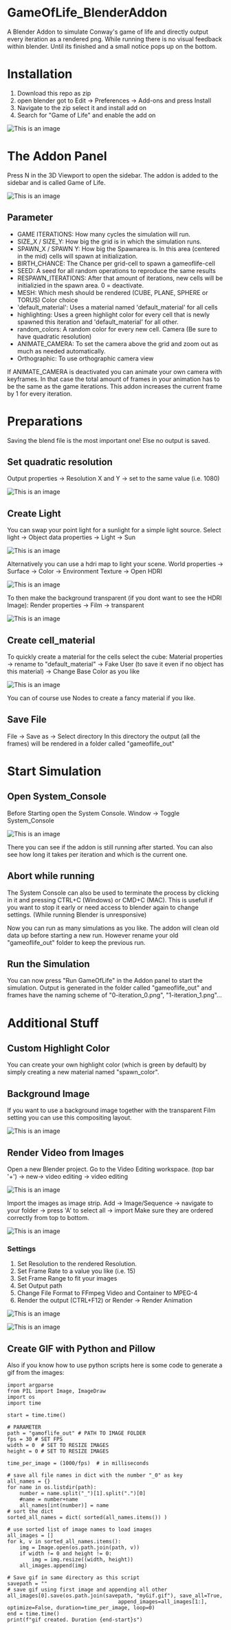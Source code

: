 # GameOfLife_BlenderAddon
A Blender Addon to simulate Conway's game of life and directly output every iteration as a rendered png. 
While running there is no visual feedback within blender. Until its finished and a small notice pops up on the bottom.

# Installation
1. Download this repo as zip
2. open blender got to Edit -> Preferences -> Add-ons and press Install
3. Navigate to the zip select it and install add on
4. Search for "Game of Life" and enable the add on

![This is an image](/doc/install.PNG)

# The Addon Panel
Press N in the 3D Viewport to open the sidebar. The addon is added to the sidebar and is called Game of Life.

![This is an image](/doc/panel.png)

## Parameter
- GAME ITERATIONS: How many cycles the simulation will run.
- SIZE_X / SIZE_Y: How big the grid is in which the simulation runs. 
- SPAWN_X / SPAWN Y: How big the Spawnarea is. In this area (centered in the mid) cells will spawn at initialization.
- BIRTH_CHANCE: The Chance per grid-cell to spawn a gameoflife-cell
- SEED: A seed for all random operations to reproduce the same results
- RESPAWN_ITERATIONS: After that amount of iterations, new cells will be initializied in the spawn area. 0 = deactivate.
- MESH: Which mesh should be rendered (CUBE, PLANE, SPHERE or TORUS)
Color choice
- 'default_material': Uses a material named 'default_material' for all cells
- highlighting: Uses a green highlight color for every cell that is newly spawned this iteration and 'default_material' for all other.
- random_colors: A random color for every new cell.
Camera (Be sure to have quadratic resolution)
- ANIMATE_CAMERA: To set the camera above the grid and zoom out as much as needed automatically.
- Orthographic: To use orthographic camera view

If ANIMATE_CAMERA is deactivated you can animate your own camera with keyframes. In that case the total amount of frames in your animation has to be the same as the game iterations. This addon increases the current frame by 1 for every iteration.

# Preparations
Saving the blend file is the most important one! Else no output is saved.

## Set quadratic resolution
Output properties -> Resolution X and Y -> set to the same value (i.e. 1080)

![This is an image](/doc/resolution.png)

## Create Light
You can swap your point light for a sunlight for a simple light source.
Select light -> Object data properties -> Light -> Sun

![This is an image](/doc/sunlight.png)

Alternatively you can use a hdri map to light your scene.
World properties -> Surface -> Color -> Environment Texture -> Open HDRI

![This is an image](/doc/hdri1.png)

To then make the background transparent (if you dont want to see the HDRI Image):
Render properties -> Film -> transparent

![This is an image](/doc/hdri2.png)

## Create cell_material
To quickly create a material for the cells select the cube:
Material properties -> rename to "default_material" -> Fake User (to save it even if no object has this material) -> Change Base Color as you like

![This is an image](/doc/create_material.png)

You can of course use Nodes to create a fancy material if you like.

## Save File
File -> Save as -> Select directory
In this directory the output (all the frames) will be rendered in a folder called "gameoflife_out"


# Start Simulation
## Open System_Console
Before Starting open the System Console.
Window -> Toggle System_Console 

![This is an image](/doc/systemconsole.png)

There you can see if the addon is still running after started. You can also see how long it takes per iteration and which is the current one.

## Abort while running
The System Console can also be used to terminate the process by clicking in it and pressing CTRL+C (Windows) or CMD+C (MAC).
This is usefull if you want to stop it early or need access to blender again to change settings. (While running Blender is unresponsive)

Now you can run as many simulations as you like. The addon will clean old data up before starting a new run. 
However rename your old "gameoflife_out" folder to keep the previous run.

## Run the Simulation
You can now press "Run GameOfLife" in the Addon panel to start the simulation.
Output is generated in the folder called "gameoflife_out" and frames have the naming scheme of "0-iteration_0.png", "1-iteration_1.png"...

# Additional Stuff
## Custom Highlight Color
You can create your own highlight color (which is green by default) by simply creating a new material named "spawn_color".

## Background Image
If you want to use a background image together with the transparent Film setting you can use this compositing layout.

![This is an image](/doc/compositing.png)

## Render Video from Images
Open a new Blender project.
Go to the Video Editing workspace.
(top bar '+') -> new-> video editing -> video editing

![This is an image](/doc/videoediting1.png)

Import the images as image strip.
Add -> Image/Sequence -> navigate to your folder -> press 'A' to select all -> import
Make sure they are ordered correctly from top to bottom.

![This is an image](/doc/openimagestrip.png)

### Settings
1. Set Resolution to the rendered Resolution.
2. Set Frame Rate to a value you like (i.e. 15)
3. Set Frame Range to fit your images
4. Set Output path
5. Change File Format to FFmpeg Video and Container to MPEG-4
6. Render the output (CTRL+F12) or Render -> Render Animation

![This is an image](/doc/videosettings1.png)

![This is an image](/doc/videosettings2.png)

## Create GIF with Python and Pillow
Also if you know how to use python scripts here is some code to generate a gif from the images:
```
import argparse
from PIL import Image, ImageDraw
import os
import time

start = time.time()

# PARAMETER
path = "gamoflife_out" # PATH TO IMAGE FOLDER
fps = 30 # SET FPS
width = 0  # SET TO RESIZE IMAGES
height = 0 # SET TO RESIZE IMAGES

time_per_image = (1000/fps)  # in milliseconds

# save all file names in dict with the number "_0" as key
all_names = {}
for name in os.listdir(path):
    number = name.split("_")[1].split(".")[0]
    #name = number+name
    all_names[int(number)] = name
# sort the dict
sorted_all_names = dict( sorted(all_names.items()) )

# use sorted list of image names to load images
all_images = []
for k, v in sorted_all_names.items():
    img = Image.open(os.path.join(path, v))
    if width != 0 and height != 0:
        img = img.resize((width, height))
    all_images.append(img)

# Save gif in same directory as this script
savepath = ""
# save gif using first image and appending all other
all_images[0].save(os.path.join(savepath, "myGif.gif"), save_all=True,
                                    append_images=all_images[1:], optimize=False, duration=time_per_image, loop=0)
end = time.time()
print(f"gif created. Duration {end-start}s")
```
